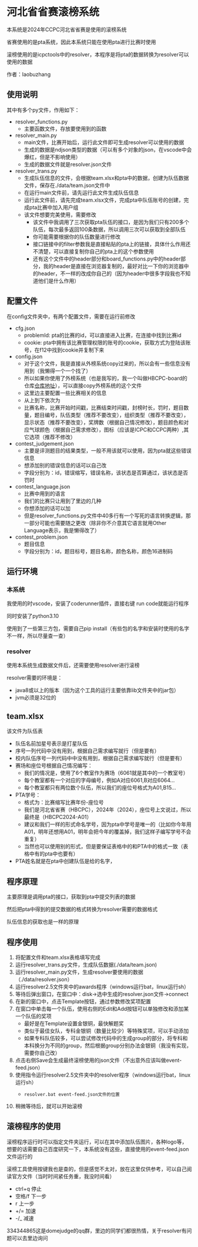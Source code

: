 # 河北省省赛滚榜系统

本系统是2024年CCPC河北省省赛是使用的滚榜系统

省赛使用的是pta系统，因此本系统只能在使用pta进行比赛时使用

滚榜使用的是icpctools中的resolver，本程序是将pta的数据转换为resolver可以使用的数据

作者：laobuzhang

## 使用说明
其中有多个py文件，作用如下：
- resolver_functions.py
    - 主要函数文件，存放要使用到的函数
- resolver_main.py
    - main文件，比赛开始后，运行此文件即可生成resolver可以使用的数据
    - 生成的数据是ndjson类型的数据（可以有多个对象的json，在vscode中会爆红，但是不影响使用）
    - 生成的数据文件就是resolver.json文件
- resolver_trans.py
    - 生成队伍信息的文件，会根据team.xlsx和pta中的数据，创建为队伍数据文件，保存在./data/team.json文件中
    - 在运行main文件前，请先运行此文件生成队伍信息
    - 运行此文件前，请先完成team.xlsx文件，完成pta中队伍账号的创建，完成pta比赛中加入用户组
    - 该文件想要完美使用，需要修改
        - 该文件中我调用了三次获取pta队伍的接口，是因为我们只有200多个队伍，每次最多返回100条数据，所以调用三次可以获取到全部队伍
        - 你可能需要根据你的队伍数量进行修改
        - 接口链接中的filter参数我是直接粘贴的pta上的链接，具体什么作用还不清楚，可以直接复制你自己的pta上的这个参数使用
        - 还有这个文件中的header部分和board_functions.py中的header部分，我的header是直接在浏览器复制的，最好对比一下你的浏览器中的header，不一样的改成你自己的（因为header中很多字段我也不知道他们是什么作用）

## 配置文件
在config文件夹中，有两个配置文件，需要在运行前修改
- cfg.json
    - problemId: pta的比赛的id，可以直接进入比赛，在连接中找到比赛id
    - cookie: pta中拥有该比赛管理权限的账号的cookie，获取方式为登陆该账号，在f12中找到cookie并复制下来
- config.json
    - 对于这个文件，我是直接从外榜系统copy过来的，所以会有一些信息没有用到（我懒得一个一个找了）
    - 所以如果你使用了外榜系统（也是我写的，我一个叫做HBCPC-board的仓库[仓库地址](https://github.com/LaoBuZhang/HBCPC-board)），可以直接copy外榜系统的这个文件
    - 这里边主要配置一些比赛相关的信息
    - 从上到下依次为
    - 比赛名称，比赛开始时间戳，比赛结束时间戳，封榜时长，罚时，题目数量，题目编号，队伍类型（推荐不要改变），组织类型（推荐不要改变），显示状态（推荐不要改变），奖牌数（根据自己情况修改），题目颜色和对应气球颜色（根据自己需求修改），图标（应该是ICPC和CCPC两种）,其它选项（推荐不修改）
- contest_judgement.json
    - 主要是评测题目的结果类型，一般不用该就可以使用，因为pta就这些错误信息
    - 想添加别的错误信息的话可以自己改
    - 字段分别为：id，错误缩写，错误名称，该状态是否算通过，该状态是否罚时
- contest_language.json
    - 比赛中用到的语言
    - 我们的比赛只让用到了里边的几种
    - 你想添加的话可以加
    - 但是resolver_functions.py文件中40多行有一个写死的语言转换逻辑，那一部分可能也需要随之更改（除非你不介意其它语言就用Other Language表示，我是懒得改了）
- contest_problem.json
    - 题目信息
    - 字段分别为：id，题目标号，题目名称，颜色名称，颜色16进制码

## 运行环境
### 本系统
我使用的时vscode，安装了coderunner插件，直接右键 run code就能运行程序

同时安装了python3.10

使用到了一些第三方包，需要自己pip install（有些包的名字和安装时使用的名字不一样，所以尽量查一查）

### resolver
使用本系统生成数据文件后，还需要使用resolver进行滚榜

resolver需要的环境是：
- java8或以上的版本（因为这个工具的运行主要依靠lib文件夹中的jar包）
- jvm必须是32位的

## team.xlsx
该文件为队伍表
- 队伍名前加星号表示是打星队伍
- 序号一列代码中没有用到，根据自己需求编写就行（但是要有）
- 校内队伍序号一列代码中中没有用到，根据自己需求编写就行（但是要有）
- 赛场和座位号根据自己情况编写：
    - 我们的情况是，使用了6个教室作为赛场（6061就是其中的一个教室号）
    - 每个教室都有一个对应的字母编号，例如A对应6061,B对应6064...
    - 每个教室都只有两位数个队伍，所以我们的座位号格式为A01,B15...
- PTA学号：
    - 格式为：比赛缩写比赛年份-座位号
    - 我们是河北省省赛（HBCPC），2024年（2024），座位号上文说过，所以最终是（HBCPC2024-A01）
    - 建议和我们一样的形式命名学号，因为pta中学号是唯一的（比如你今年用A01，明年还想用A01，明年会把今年的覆盖掉，我们这样子编写学号不会重复）
    - 当然也可以使用别的形式，但是要保证表格中的和PTA中的格式一致（表格中有的pta中也要有）
- PTA姓名就是在pta中创建队伍是给的名字，


## 程序原理
主要原理是调用pta的接口，获取到pta中提交列表的数据

然后把pta中得到的提交数据的格式转换为resolver需要的数据格式

队伍信息的获取也是一样的原理


## 程序使用
1. 将配置文件和team.xlsx表格填写完成
2. 运行resolver_trans.py文件，生成队伍数据(./data/team.json)
3. 运行resolver_main.py文件，生成resolver要使用的数据（./data/resolver.json）
4. 运行resolver2.5文件夹中的awards程序（windows运行bat，linux运行sh）
5. 等待后弹出窗口，在窗口中：disk->选中生成的resolver.json文件->connect
6. 在新的窗口中，点击Template按钮，通过参数修改奖项配置
7. 在窗口中单击每一个队伍，使用右侧的Edit和Add按钮可以单独修改和添加某一个队伍的奖项
    - 最好是在Template设置金银铜，最快解题奖
    - 类似于最佳女队，专科金银铜（数量比较少）等特殊奖项，可以手动添加
    - 如果专科队伍较多，可以尝试修改代码中的生成group的部分，将专科和本科换分为不同的group，然后根据group分别办法金银铜（我没有实现，需要你自己改）
8. 点击右侧Save会生成最终滚榜使用的json文件（不出意外应该叫做event-feed.json）
9. 使用指令运行resolver2.5文件夹中的resolver程序（windows运行bat，linux运行sh）
    - ~~~
      resolver.bat event-feed.json文件的位置
      ~~~
10. 稍微等待后，就可以开始滚榜

## 滚榜程序的使用

滚榜程序运行时可以指定文件夹运行，可以在其中添加队伍图片，各种logo等，想要的话需要自己百度研究一下，本系统没有这些，直接使用的event-feed.json文件运行的

滚榜工具使用按键我也是查的，但是感觉不太对，放在这里仅供参考，可以自己阅读官方文件（当时时间紧任务重，我没时间看）

- ctrl+q 停止
- 空格/f 下一步
- r 上一步
- +/= 加速
- -/_ 减速


334344865这是domejudge的qq群，里边的同学们都很热情，关于resolver有问题可以去里边询问